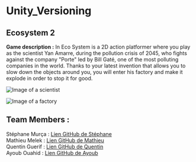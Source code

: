 # Unity_Versioning

## Ecosystem 2

**Game description :** In Eco System is a 2D action platformer where you play as the scientist Yan Amarre, during the pollution crisis of 2045, who fights against the company "Porte" 
led by Bill Gaté, one of the most polluting companies in the world. Thanks to your latest invention that allows you to slow down the objects around you, you will enter his factory 
and make it explode in order to stop it for good. 

![Image of a scientist](https://pixelartmaker-data-78746291193.nyc3.digitaloceanspaces.com/image/a64c49148dec501.png)

![Image of a factory](https://openclipart.org/image/800px/310197)

## Team Members : 

Stéphane Murça : [Lien GitHub de Stéphane](https://github.com/Stephane1902)  
Mathieu Melek :  [Lien GitHub de Mathieu](https://github.com/AxolotlTropKawai)  
Quentin Guerif : [Lien GitHub de Quentin](https://github.com/Winchhh)  
Ayoub Ouahid : [Lien GitHub de Ayoub](https://github.com/oayouub)  
